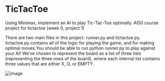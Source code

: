 # TicTacToe
Using Minimax, implement an AI to play Tic-Tac-Toe optimally. AI50 course project for tictactoe (week 0, project 1)

There are two main files in this project: runner.py and tictactoe.py. tictactoe.py contains all of the logic for playing the game, and for making optimal moves.You should be able to run python runner.py to play against your AI!
We’ve chosen to represent the board as a list of three lists (representing the three rows of the board), where each internal list contains three values that are either X, O, or EMPTY.

![image](https://github.com/d1mavares/tictactoe/assets/87578768/b616ecc6-dd70-4e54-8056-1c6ea611846e)


